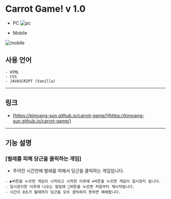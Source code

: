 # Carrot Game! v 1.0

- PC
![pc](https://user-images.githubusercontent.com/56675004/93880407-6728f000-fd18-11ea-9ef6-f48c20160f7c.JPG)


- Mobile

![mobile](https://user-images.githubusercontent.com/56675004/93880425-6d1ed100-fd18-11ea-8a0a-f066897b6c4a.JPG)

## 사용 언어

```
- HTML
- CSS
- JAVASCRIPT (Vanilla)
```

---

## 링크
- [https://kimyang-sun.github.io/carrot-game/](https://kimyang-sun.github.io/carrot-game/)
---

## 기능 설명

### [벌레를 피해 당근을 클릭하는 게임]

- 주어진 시간안에 벌레를 피해서 당근을 클릭하는 게임입니다.

```
- ▶버튼을 누르면 게임이 시작되고 시작한 이후에 ⏸버튼을 누르면 게임이 일시정지 됩니다.
- 일시정지한 이후에 나오는 팝업에 🔄버튼을 누르면 처음부터 재시작됩니다.
- 시간이 0초가 될때까지 당근을 모두 클릭하지 못하면 패배합니다.
```
